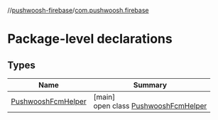 //[pushwoosh-firebase](../../index.md)/[com.pushwoosh.firebase](index.md)

# Package-level declarations

## Types

| Name | Summary |
|---|---|
| [PushwooshFcmHelper](-pushwoosh-fcm-helper/index.md) | [main]<br>open class [PushwooshFcmHelper](-pushwoosh-fcm-helper/index.md) |
